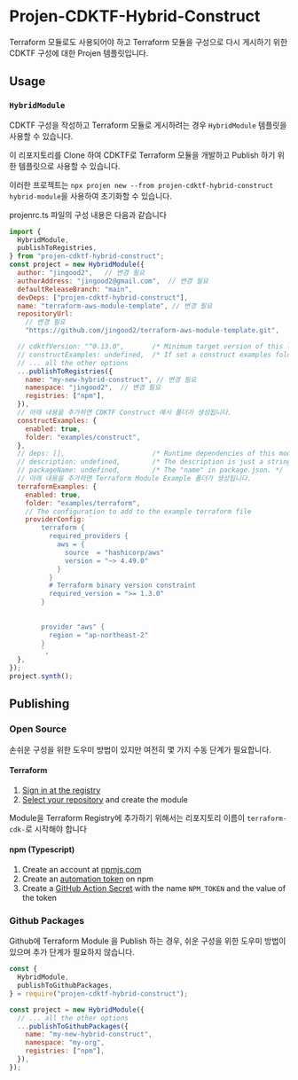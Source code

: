 # Projen-CDKTF-Hybrid-Construct

Terraform 모듈로도 사용되어야 하고 Terraform 모듈을 구성으로 다시 게시하기 위한 CDKTF 구성에 대한 Projen 템플릿입니다.

## Usage

### `HybridModule`

CDKTF 구성을 작성하고 Terraform 모듈로 게시하려는 경우 `HybridModule` 템플릿을 사용할 수 있습니다.

이 리포지토리를 Clone 하여 CDKTF로 Terraform 모듈을 개발하고 Publish 하기 위한 템플릿으로 사용할 수 있습니다.

이러한 프로젝트는 `npx projen new --from projen-cdktf-hybrid-construct hybrid-module`을 사용하여 초기화할 수 있습니다.

projenrc.ts 파일의 구성 내용은 다음과 같습니다 


```js
import {
  HybridModule,
  publishToRegistries,
} from "projen-cdktf-hybrid-construct";
const project = new HybridModule({
  author: "jingood2",   // 변경 필요 
  authorAddress: "jingood2@gmail.com",  // 변경 필요 
  defaultReleaseBranch: "main",
  devDeps: ["projen-cdktf-hybrid-construct"],
  name: "terraform-aws-module-template", // 변경 필요 
  repositoryUrl:
    // 변경 필요 
    "https://github.com/jingood2/terraform-aws-module-template.git",

  // cdktfVersion: "^0.13.0",       /* Minimum target version of this library. */
  // constructExamples: undefined,  /* If set a construct examples folder will be created. */
  // ... all the other options
  ...publishToRegistries({
    name: "my-new-hybrid-construct", // 변경 필요
    namespace: "jingood2",  // 변경 필요
    registries: ["npm"],
  }),
  // 아래 내용을 추가하면 CDKTF Construct 예시 폴더가 생성됩니다.
  constructExamples: {
    enabled: true,
    folder: "examples/construct",
  },
  // deps: [],                      /* Runtime dependencies of this module. */
  // description: undefined,        /* The description is just a string that helps people understand the purpose of the package. */
  // packageName: undefined,        /* The "name" in package.json. */
  // 아래 내용을 추가하면 Terraform Module Example 폴더가 생성됩니다.
  terraformExamples: {
    enabled: true,
    folder: "examples/terraform",
    // The configuration to add to the example terraform file
    providerConfig: `
        terraform {
          required_providers {
            aws = {
              source  = "hashicorp/aws"
              version = "~> 4.49.0"
            }
          }
          # Terraform binary version constraint
          required_version = ">= 1.3.0"
        }
        
        
        provider "aws" {
          region = "ap-northeast-2"
        }
        `,
  },
});
project.synth();
```

## Publishing

### Open Source

손쉬운 구성을 위한 도우미 방법이 있지만 여전히 몇 가지 수동 단계가 필요합니다.

#### Terraform

1. [Sign in at the registry](https://registry.terraform.io/sign-in)
2. [Select your repository](https://registry.terraform.io/github/create) and create the module

Module을 Terraform Registry에 추가하기 위해서는 리포지토리 이름이 `terraform-cdk-`로 시작해야 합니다 

#### npm (Typescript)

1. Create an account at [npmjs.com](https://npmjs.com/)
2. Create an [automation token](https://docs.npmjs.com/creating-and-viewing-access-tokens) on npm
3. Create a [GitHub Action Secret](https://docs.github.com/en/actions/security-guides/encrypted-secrets#creating-encrypted-secrets-for-a-repository) with the name `NPM_TOKEN` and the value of the token

### Github Packages
Github에 Terraform Module 을 Publish 하는 경우, 쉬운 구성을 위한 도우미 방법이 있으며 추가 단계가 필요하지 않습니다.

```js
const {
  HybridModule,
  publishToGithubPackages,
} = require("projen-cdktf-hybrid-construct");

const project = new HybridModule({
  // ... all the other options
  ...publishToGithubPackages({
    name: "my-new-hybrid-construct",
    namespace: "my-org",
    registries: ["npm"],
  }),
});
```


